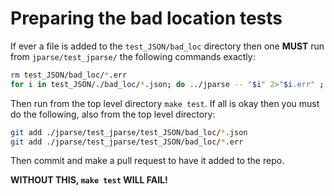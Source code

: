 # Preparing the bad location tests

If ever a file is added to the `test_JSON/bad_loc` directory then one **MUST**
run from `jparse/test_jparse/` the following commands exactly:

```sh
rm test_JSON/bad_loc/*.err
for i in test_JSON/./bad_loc/*.json; do ../jparse -- "$i" 2>"$i.err" ; done
```

Then run from the top level directory `make test`. If all is okay then you must
do the following, also from the top level directory:

```sh
git add ./jparse/test_jparse/test_JSON/bad_loc/*.json
git add ./jparse/test_jparse/test_JSON/bad_loc/*.err
```

Then commit and make a pull request to have it added to the repo.

**WITHOUT THIS, `make test` WILL FAIL!**
